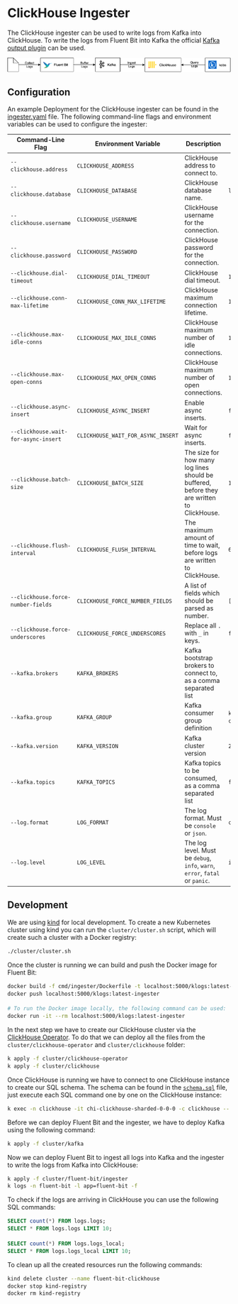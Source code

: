 # ClickHouse Ingester

The ClickHouse ingester can be used to write logs from Kafka into ClickHouse. To write the logs from Fluent Bit into Kafka the official [Kafka output plugin](https://docs.fluentbit.io/manual/pipeline/outputs/kafka) can be used.

![Ingester](../../assets/ingester.png)

## Configuration

An example Deployment for the ClickHouse ingester can be found in the [ingester.yaml](../../cluster/fluent-bit/ingester/ingester.yaml) file. The following command-line flags and environment variables can be used to configure the ingester:

| Command-Line Flag | Environment Variable | Description | Default |
| ----------------- | -------------------- | ----------- | ------- |
| `--clickhouse.address` | `CLICKHOUSE_ADDRESS` | ClickHouse address to connect to. | |
| `--clickhouse.database` | `CLICKHOUSE_DATABASE` | ClickHouse database name. | `logs` |
| `--clickhouse.username` | `CLICKHOUSE_USERNAME` | ClickHouse username for the connection. | |
| `--clickhouse.password` | `CLICKHOUSE_PASSWORD` | ClickHouse password for the connection. | |
| `--clickhouse.dial-timeout` | `CLICKHOUSE_DIAL_TIMEOUT` | ClickHouse dial timeout. | `10s` |
| `--clickhouse.conn-max-lifetime` | `CLICKHOUSE_CONN_MAX_LIFETIME` | ClickHouse maximum connection lifetime. | `1h` |
| `--clickhouse.max-idle-conns` | `CLICKHOUSE_MAX_IDLE_CONNS` | ClickHouse maximum number of idle connections. | `1` |
| `--clickhouse.max-open-conns` | `CLICKHOUSE_MAX_OPEN_CONNS` | ClickHouse maximum number of open connections. | `1` |
| `--clickhouse.async-insert` | `CLICKHOUSE_ASYNC_INSERT` | Enable async inserts. | `false` |
| `--clickhouse.wait-for-async-insert` | `CLICKHOUSE_WAIT_FOR_ASYNC_INSERT` | Wait for async inserts. | `false` |
| `--clickhouse.batch-size` | `CLICKHOUSE_BATCH_SIZE` | The size for how many log lines should be buffered, before they are written to ClickHouse. | `100000` |
| `--clickhouse.flush-interval` | `CLICKHOUSE_FLUSH_INTERVAL` | The maximum amount of time to wait, before logs are written to ClickHouse. | `60s` |
| `--clickhouse.force-number-fields` | `CLICKHOUSE_FORCE_NUMBER_FIELDS` | A list of fields which should be parsed as number. | `[]` |
| `--clickhouse.force-underscores` | `CLICKHOUSE_FORCE_UNDERSCORES` | Replace all `.` with `_` in keys. | `false` |
| `--kafka.brokers` | `KAFKA_BROKERS` | Kafka bootstrap brokers to connect to, as a comma separated list | |
| `--kafka.group` | `KAFKA_GROUP` | Kafka consumer group definition | `kafka-clickhouse` |
| `--kafka.version` | `KAFKA_VERSION` | Kafka cluster version | `2.1.1` |
| `--kafka.topics` | `KAFKA_TOPICS` | Kafka topics to be consumed, as a comma separated list | `fluent-bit` |
| `--log.format` | `LOG_FORMAT` | The log format. Must be `console` or `json`. | `console` |
| `--log.level` | `LOG_LEVEL` | The log level. Must be `debug`, `info`, `warn`, `error`, `fatal` or `panic`. | `info` |

## Development

We are using [kind](https://kind.sigs.k8s.io/docs/user/quick-start/) for local development. To create a new Kubernetes cluster using kind you can run the `cluster/cluster.sh` script, which will create such a cluster with a Docker registry:

```sh
./cluster/cluster.sh
```

Once the cluster is running we can build and push the Docker image for Fluent Bit:

```sh
docker build -f cmd/ingester/Dockerfile -t localhost:5000/klogs:latest-ingester .
docker push localhost:5000/klogs:latest-ingester

# To run the Docker image locally, the following command can be used:
docker run -it --rm localhost:5000/klogs:latest-ingester
```

In the next step we have to create our ClickHouse cluster via the [ClickHouse Operator](https://github.com/Altinity/clickhouse-operator). To do that we can deploy all the files from the `cluster/clickhouse-operator` and `cluster/clickhouse` folder:

```sh
k apply -f cluster/clickhouse-operator
k apply -f cluster/clickhouse
```

Once ClickHouse is running we have to connect to one ClickHouse instance to create our SQL schema. The schema can be found in the [`schema.sql`](../../schema.sql) file, just execute each SQL command one by one on the ClickHouse instance:

```sh
k exec -n clickhouse -it chi-clickhouse-sharded-0-0-0 -c clickhouse -- clickhouse-client
```

Before we can deploy Fluent Bit and the ingester, we have to deploy Kafka using the following command:

```sh
k apply -f cluster/kafka
```

Now we can deploy Fluent Bit to ingest all logs into Kafka and the ingester to write the logs from Kafka into ClickHouse:

```sh
k apply -f cluster/fluent-bit/ingester
k logs -n fluent-bit -l app=fluent-bit -f
```

To check if the logs are arriving in ClickHouse you can use the following SQL commands:

```sql
SELECT count(*) FROM logs.logs;
SELECT * FROM logs.logs LIMIT 10;

SELECT count(*) FROM logs.logs_local;
SELECT * FROM logs.logs_local LIMIT 10;
```

To clean up all the created resources run the following commands:

```sh
kind delete cluster --name fluent-bit-clickhouse
docker stop kind-registry
docker rm kind-registry
```
